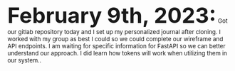 <font size= "7">**February 9th, 2023:**</font>
<font size= "2"> Got our gitlab repository today and I set up my personalized journal after cloning. I worked with my group as best I could so we could complete our wireframe and API endpoints. I am waiting for specific information for FastAPI so we can better understand our approach. I did learn how tokens will work when utilizing them in our system..</font>
